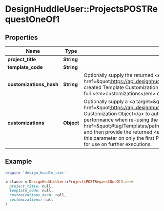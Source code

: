 # DesignHuddleUser::ProjectsPOSTRequestOneOf1

## Properties

| Name | Type | Description | Notes |
| ---- | ---- | ----------- | ----- |
| **project_title** | **String** |  | [optional] |
| **template_code** | **String** |  |  |
| **customizations_hash** | **String** | Optionally supply the returned &lt;em&gt;object_hash&lt;/em&gt; of a &lt;a target&#x3D;\&quot;_parent\&quot; href&#x3D;\&quot;https://api.designhuddle.com/doc/Using_Template_Customization_Objects.pdf\&quot;&gt;previously created Template Customization Object&lt;/a&gt; to automatically customize/populate this Template per user. The full &lt;em&gt;customizations&lt;/em&gt; object will be ignored if this field is supplied. | [optional] |
| **customizations** | **Object** | Optionally supply a &lt;a target&#x3D;\&quot;_parent\&quot; href&#x3D;\&quot;https://api.designhuddle.com/doc/Template_Customization_Objects.pdf\&quot;&gt;Template Customization Object&lt;/a&gt; to automatically customize/populate this Template per user. To improve performance when re-using the same object on multiple Project creations, &lt;a href&#x3D;\&quot;#tag/Templates/paths/~1template~1customization-objects/post\&quot;&gt;store the object&lt;/a&gt; first and then provide the returned &lt;em&gt;object_hash&lt;/em&gt; instead. This can also be accomplished by passing in this parameter on only the first Project creation and storing the returned &lt;em&gt;customizations_hash&lt;/em&gt; field for use on further executions.  | [optional] |

## Example

```ruby
require 'design_huddle_user'

instance = DesignHuddleUser::ProjectsPOSTRequestOneOf1.new(
  project_title: null,
  template_code: null,
  customizations_hash: null,
  customizations: null
)
```

